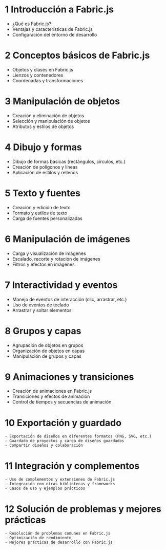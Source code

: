 # 1 Introducción a Fabric.js
-  ¿Qué es Fabric.js?
-  Ventajas y características de Fabric.js
-  Configuración del entorno de desarrollo

# 2 Conceptos básicos de Fabric.js
-  Objetos y clases en Fabric.js
-  Lienzos y contenedores
-  Coordenadas y transformaciones

# 3 Manipulación de objetos
-  Creación y eliminación de objetos
-  Selección y manipulación de objetos
-  Atributos y estilos de objetos

# 4 Dibujo y formas
-  Dibujo de formas básicas (rectángulos, círculos, etc.)
-  Creación de polígonos y líneas
-  Aplicación de estilos y rellenos

# 5 Texto y fuentes
-  Creación y edición de texto
-  Formato y estilos de texto
-  Carga de fuentes personalizadas

# 6 Manipulación de imágenes
-  Carga y visualización de imágenes
-  Escalado, recorte y rotación de imágenes
-  Filtros y efectos en imágenes

# 7 Interactividad y eventos
-  Manejo de eventos de interacción (clic, arrastrar, etc.)
-  Uso de eventos de teclado
-  Arrastrar y soltar elementos

# 8 Grupos y capas
-  Agrupación de objetos en grupos
-  Organización de objetos en capas
-  Manipulación de grupos y capas

# 9 Animaciones y transiciones
-  Creación de animaciones en Fabric.js
-  Transiciones y efectos de animación
-  Control de tiempos y secuencias de animación

# 10 Exportación y guardado
    - Exportación de diseños en diferentes formatos (PNG, SVG, etc.)
    - Guardado de proyectos y carga de diseños guardados
    - Compartir diseños y colaboración

# 11 Integración y complementos
    - Uso de complementos y extensiones de Fabric.js
    - Integración con otras bibliotecas y frameworks
    - Casos de uso y ejemplos prácticos

# 12 Solución de problemas y mejores prácticas
    - Resolución de problemas comunes en Fabric.js
    - Optimización de rendimiento
    - Mejores prácticas de desarrollo con Fabric.js

